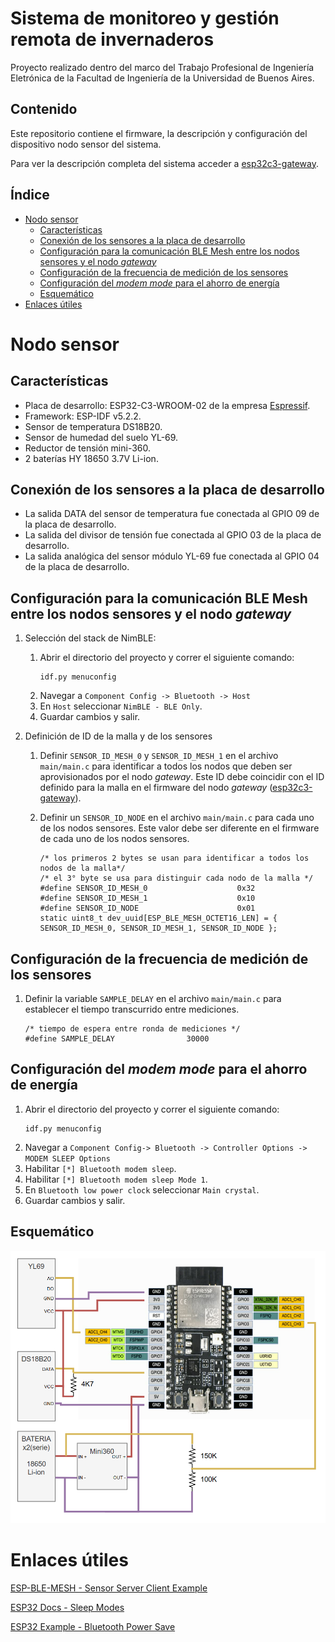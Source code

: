 # Sistema de monitoreo y gestión remota de invernaderos 

Proyecto realizado dentro del marco del Trabajo Profesional de Ingeniería Eletrónica de la Facultad de Ingeniería de la Universidad de Buenos Aires.

## Contenido 
Este repositorio contiene el firmware, la descripción y configuración del dispositivo nodo sensor del sistema. 

Para ver la descripción completa del sistema acceder a [esp32c3-gateway](https://github.com/matiasvinas/esp32c3-gateway). 

## Índice
- [Nodo sensor](#nodo-sensor)
    - [Características](#características)
    - [Conexión de los sensores a la placa de desarrollo](#conexión-de-los-sensores-a-la-placa-de-desarrollo)
    - [Configuración para la comunicación BLE Mesh entre los nodos sensores y el nodo *gateway*](#configuración-para-la-comunicación-ble-mesh-entre-los-nodos-sensores-y-el-nodo-gateway)
    - [Configuración de la frecuencia de medición de los sensores](#configuración-de-la-frecuencia-de-medición-de-los-sensores)
    - [Configuración del *modem mode* para el ahorro de energía](#configuración-del-modem-mode-para-el-ahorro-de-energía)
    - [Esquemático](#esquemático)
- [Enlaces útiles](#enlaces-útiles)

# Nodo sensor

## Características
- Placa de desarrollo: ESP32-C3-WROOM-02 de la empresa [Espressif](https://www.espressif.com/).
- Framework: ESP-IDF v5.2.2.
- Sensor de temperatura DS18B20.
- Sensor de humedad del suelo YL-69.
- Reductor de tensión mini-360.
- 2 baterías HY 18650 3.7V Li-ion.
## Conexión de los sensores a la placa de desarrollo

- La salida DATA del sensor de temperatura fue conectada al GPIO 09 de la placa de desarrollo.
- La salida del divisor de tensión fue conectada al GPIO 03 de la placa de desarrollo.
- La salida analógica del sensor módulo YL-69 fue conectada al GPIO 04 de la placa de desarrollo.

## Configuración para la comunicación BLE Mesh entre los nodos sensores y el nodo *gateway*
1. Selección del stack de NimBLE:
    1. Abrir el directorio del proyecto y correr el siguiente comando:
        ```
        idf.py menuconfig
        ```
    2. Navegar a `Component Config -> Bluetooth -> Host`
    3. En `Host` seleccionar `NimBLE - BLE Only`.
    4. Guardar cambios y salir.

2. Definición de ID de la malla y de los sensores
    1. Definir `SENSOR_ID_MESH_0` y `SENSOR_ID_MESH_1` en el archivo `main/main.c` para identificar a todos los nodos que deben ser aprovisionados por el nodo *gateway*. Este ID debe coincidir con el ID definido para la malla en el firmware del nodo *gateway* ([esp32c3-gateway](https://github.com/matiasvinas/esp32c3-gateway)).

    2. Definir un `SENSOR_ID_NODE` en el archivo `main/main.c` para cada uno de los nodos sensores. Este valor debe ser diferente en el firmware de cada uno de los nodos sensores. 
        ```
        /* los primeros 2 bytes se usan para identificar a todos los nodos de la malla*/
        /* el 3° byte se usa para distinguir cada nodo de la malla */
        #define SENSOR_ID_MESH_0                    0x32    
        #define SENSOR_ID_MESH_1                    0x10
        #define SENSOR_ID_NODE      				0x01
        static uint8_t dev_uuid[ESP_BLE_MESH_OCTET16_LEN] = { SENSOR_ID_MESH_0, SENSOR_ID_MESH_1, SENSOR_ID_NODE };
        ```

## Configuración de la frecuencia de medición de los sensores

1. Definir la variable `SAMPLE_DELAY` en el archivo `main/main.c` para establecer el tiempo transcurrido entre mediciones.
    ```
    /* tiempo de espera entre ronda de mediciones */
    #define SAMPLE_DELAY                30000
    ```
    
## Configuración del *modem mode* para el ahorro de energía

1. Abrir el directorio del proyecto y correr el siguiente comando:
    ```
    idf.py menuconfig
    ```
2. Navegar a `Component Config-> Bluetooth -> Controller Options -> MODEM SLEEP Options`
3. Habilitar `[*] Bluetooth modem sleep`.
4. Habilitar `[*] Bluetooth modem sleep Mode 1`.
5. En `Bluetooth low power clock` seleccionar `Main crystal`.
6. Guardar cambios y salir.

## Esquemático
![Diagrama del dispositivo Sensor](images/sensor_diagram.png)

# Enlaces útiles

[ESP-BLE-MESH - Sensor Server Client Example](https://github.com/espressif/esp-idf/blob/master/examples/bluetooth/esp_ble_mesh/sensor_models/sensor_client/README.md)

[ESP32 Docs - Sleep Modes ](https://docs.espressif.com/projects/esp-idf/en/stable/esp32/api-reference/system/sleep_modes.html)

[ESP32 Example - Bluetooth Power Save](https://github.com/espressif/esp-idf/blob/v5.4.1/examples/bluetooth/nimble/power_save/README.md)